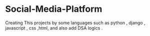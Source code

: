 # Social-Media-Platform
Creating This projects by some languages such as python , django , javascript , css ,html, and also add DSA logics . 
